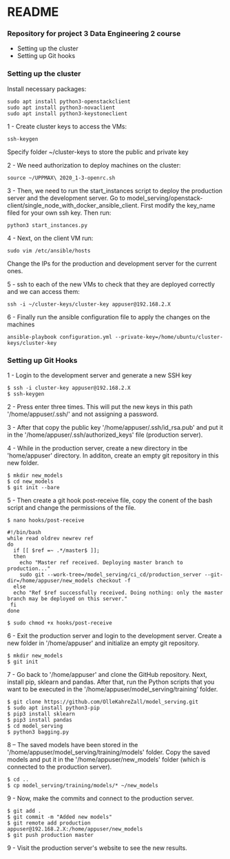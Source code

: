 # README #

### Repository for project 3 Data Engineering 2 course ###

* Setting up the cluster
* Setting up Git hooks

### Setting up the cluster ###

Install necessary packages:
```
sudo apt install python3-openstackclient
sudo apt install python3-novaclient
sudo apt install python3-keystoneclient
```

1 - Create cluster keys to access the VMs:
```
ssh-keygen
```
Specify folder ~/cluster-keys to store the public and private key

2 - We need authorization to deploy machines on the cluster:

```
source ~/UPPMAX\ 2020_1-3-openrc.sh
```

3 - Then, we need to run the start_instances script to deploy the production server and the development server.
	Go to model_serving/openstack-client/single_node_with_docker_ansible_client. First modify the key_name filed for your own ssh key. Then run:
	
```
python3 start_instances.py
```


4 - Next, on the client VM run:
```
sudo vim /etc/ansible/hosts
```
Change the IPs for the production and development server for the current ones.

5 - ssh to each of the new VMs to check that they are deployed correctly and we can access them:
```
ssh -i ~/cluster-keys/cluster-key appuser@192.168.2.X
```

6 - Finally run the ansible configuration file to apply the changes on the machines
```
ansible-playbook configuration.yml --private-key=/home/ubuntu/cluster-keys/cluster-key
```

### Setting up Git Hooks

1 - Login to the development server and generate a new SSH key
```
$ ssh -i cluster-key appuser@192.168.2.X
$ ssh-keygen
```

2 - Press enter three times. This will put the new keys in this path '/home/appuser/.ssh/' and not assigning a password.

3 - After that copy the public key '/home/appuser/.ssh/id_rsa.pub' and put it in the '/home/appuser/.ssh/authorized_keys' file (production server).

4 - While in the production server, create a new directory in tbe 'home/appuser' directory. In additon, create an empty git repository in this new folder.

```
$ mkdir new_models
$ cd new_models
$ git init --bare
```

5 - Then create a git hook post-receive file, copy the conent of the bash script and change the permissions of the file.

```
$ nano hooks/post-receive
```
```
#!/bin/bash
while read oldrev newrev ref
do
  if [[ $ref =~ .*/master$ ]];
  then
    echo "Master ref received. Deploying master branch to production..."
    sudo git --work-tree=/model_serving/ci_cd/production_server --git-dir=/home/appuser/new_models checkout -f
  else
  echo "Ref $ref successfully received. Doing nothing: only the master branch may be deployed on this server."
 fi
done
```
```
$ sudo chmod +x hooks/post-receive
```
 6 - Exit the production server and login to the development server. Create a new folder in '/home/appuser' and initialize an empty git repository.
 
 ```
 $ mkdir new_models
 $ git init 
 ```
7 - Go back to '/home/appuser' and clone the GitHub repository. Next, install pip, sklearn and pandas. After that, run the Python scripts that you want to be executed in the '/home/appuser/model_serving/training’ folder.
```
$ git clone https://github.com/OlleKahreZall/model_serving.git
$ sudo apt install python3-pip
$ pip3 install sklearn
$ pip3 install pandas
$ cd model_serving
$ python3 bagging.py
```
8 – The saved models have been stored in the '/home/appuser/model_serving/training/models' folder. Copy the saved models and put it in the '/home/appuser/new_models' folder (which is connected to the production server).
```
$ cd ..
$ cp model_serving/training/models/* ~/new_models
```


9 - Now, make the commits and connect to the production server.

```
$ git add .
$ git commit -m "Added new models"
$ git remote add production appuser@192.168.2.X:/home/appuser/new_models
$ git push production master
```

9 - Visit the production server's website to see the new results.

